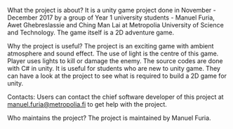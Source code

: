 What the project is about?
It is a unity game project done in November - December 2017 by a group of Year 1 university students - Manuel Furia, Awet Ghebreslassie and Ching Man Lai at Metropolia University of Science and Technology.  The game itself is a 2D adventure game. 

Why the project is useful?
The project is an exciting game with ambient atmosphere and sound effect. The use of light is the centre of this game. Player uses lights to kill or damage the enemy. The source codes are done with C# in unity.  It is useful for students who are new to unity game. They can have a look at the project to see what is required to build a 2D game for unity.  

Contacts:
Users can contact the chief software developer of this project at manuel.furia@metropolia.fi to get help with the project. 

Who maintains the project?
The project is maintained by Manuel Furia. 



